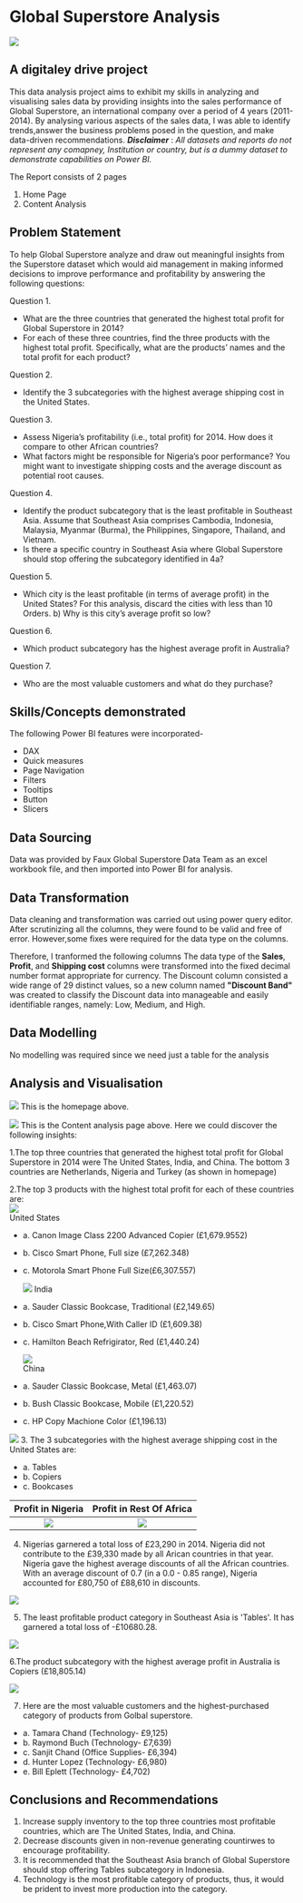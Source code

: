 # Global Superstore Analysis
![](superstore.png)
## A digitaley drive project
This data analysis project aims to exhibit my skills in analyzing and visualising sales data by providing insights into the sales performance of Global Superstore, an international company over a period of 4 years (2011-2014).
By analysing various aspects of the sales data, I was able to identify trends,answer the business problems posed in the question, and make data-driven recommendations.
**_Disclaimer_** : _All datasets and reports do not represent any comapney, Institution or country, but is a dummy dataset to demonstrate capabilities on Power BI._

The Report consists of 2 pages
1. Home Page
2. Content Analysis

## Problem Statement
To help Global Superstore analyze and draw out meaningful insights from the Superstore dataset which would aid management in making informed decisions to improve performance and profitability by answering the following questions:

Question 1.
-  What are the three countries that generated the highest total profit for Global Superstore in 2014?
-  For each of these three countries, find the three products with the highest total profit. Specifically, what are the products’ names and the total profit for each product?

Question 2.
- Identify the 3 subcategories with the highest average shipping cost in the United States.

Question 3.
- Assess Nigeria’s profitability (i.e., total profit) for 2014. How does it compare to other African countries?
-  What factors might be responsible for Nigeria’s poor performance? You might want to investigate shipping costs and the average discount as potential root causes.

Question 4.
- Identify the product subcategory that is the least profitable in Southeast Asia. Assume that Southeast Asia comprises Cambodia, Indonesia, Malaysia, Myanmar
(Burma), the Philippines, Singapore, Thailand, and Vietnam.
-  Is there a specific country in Southeast Asia where Global Superstore should stop offering the
subcategory identified in 4a?

Question 5.
-  Which city is the least profitable (in terms of average profit) in the United States? For this analysis, discard the cities with less than 10 Orders. b) Why is this city’s average profit so low?

Question 6.
-  Which product subcategory has the highest average profit in Australia?

Question 7.
- Who are the most valuable customers and what do they purchase?


## Skills/Concepts demonstrated
The following Power BI features were incorporated-
- DAX
- Quick measures
- Page Navigation
- Filters
- Tooltips
- Button
- Slicers

## Data Sourcing
Data was provided by Faux Global Superstore Data Team as an excel workbook file, and then imported into Power BI for analysis.

## Data Transformation
Data cleaning and transformation was carried out using power query editor. After scrutinizing all the columns, they were found to be valid and free of error. However,some fixes were required for the data type on the columns. 

Therefore, I tranformed the following columns
The data type of the **Sales**, **Profit**, and **Shipping cost** columns were transformed into the fixed decimal number format appropriate for currency.
The Discount column consisted a wide range of 29 distinct values, so a new column named **"Discount Band"** was created to classify the Discount data into manageable and easily identifiable ranges, namely: Low, Medium, and High.

## Data Modelling
No modelling was required since we need just a table for the analysis

## Analysis and Visualisation
![](homepage.png)
This is the homepage above.


![](Dashboard.png)
This is the Content analysis page above. Here we could discover the following insights:


1.The top three countries that generated the highest total profit for Global Superstore in 2014 were The United States, India, and China. The bottom 3 countries are Netherlands, Nigeria and Turkey (as shown in homepage)


2.The top 3 products with the highest total profit for each of these countries are:               
 ![](us_total_profit.png)              
 United States
- a. Canon Image Class 2200 Advanced Copier (£1,679.9552)
- b. Cisco Smart Phone, Full size (£7,262.348)
- c. Motorola Smart Phone Full Size(£6,307.557)

  ![](india_total_profit.png) 
 India
- a. Sauder Classic Bookcase, Traditional (£2,149.65)
-  b. Cisco Smart Phone,With Caller ID (£1,609.38)
- c. Hamilton Beach Refrigirator, Red (£1,440.24)                

  ![](china_total_profit.png)      
 China
- a. Sauder Classic Bookcase, Metal (£1,463.07)
- b. Bush Classic Bookcase, Mobile (£1,220.52)
- c. HP Copy Machione Color (£1,196.13)


 ![](shipping_cost_us.png) 
3. The 3 subcategories with the highest average shipping cost in the United States are:
- a. Tables
- b. Copiers
- c. Bookcases

Profit in Nigeria               |        Profit in Rest Of Africa
:------------------------------:|:-----------------------------------:
![](nigeria_total_profit.png)   |  ![](africa_total_profit.png) 

4. Nigerias garnered a total loss of £23,290 in 2014. Nigeria did not contribute to the £39,330 made by all Arican countries in that year. Nigeria gave the highest average discounts of all the African countries. With an average discount of 0.7 (in a 0.0 - 0.85 range), Nigeria accounted for £80,750 of £88,610 in discounts.

![](least_profitable_southeast_asia.png)

5. The least profitable product category in Southeast Asia is 'Tables'. It has garnered a total loss of -£10680.28.

![](profit_austrailia_copiers)

6.The product subcategory with the highest average profit in Australia is Copiers (£18,805.14)

![](top_customers.png)

7.  Here are the most valuable customers and the highest-purchased category of products from Golbal superstore.
- a. Tamara Chand (Technology- £9,125)
- b. Raymond Buch (Technology- £7,639)
- c. Sanjit Chand (Office Supplies- £6,394)
- d. Hunter Lopez (Technology- £6,980)
- e. Bill Eplett  (Technology- £4,702)

## Conclusions and Recommendations
1. Increase supply inventory to the top three countries most profitable countries, which are The United States, India, and China.
2. Decrease discounts given in non-revenue generating countirwes to encourage profitability.
3. It is recommended that the Southeast Asia branch of Global Superstore should stop offering Tables subcategory in Indonesia.
4. Technology is the most profitable category of products, thus, it would be prident to invest more production into the category.




